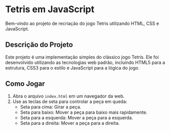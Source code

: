 # Tetris em JavaScript

Bem-vindo ao projeto de recriação do jogo Tetris utilizando HTML, CSS e JavaScript.

## Descrição do Projeto

Este projeto é uma implementação simples do clássico jogo Tetris. Ele foi desenvolvido utilizando as tecnologias web padrão, incluindo HTML5 para a estrutura, CSS3 para o estilo e JavaScript para a lógica do jogo.

## Como Jogar

1. Abra o arquivo `index.html` em um navegador da web.
2. Use as teclas de seta para controlar a peça em queda:
   - Seta para cima: Girar a peça.
   - Seta para baixo: Mover a peça para baixo mais rapidamente.
   - Seta para a esquerda: Mover a peça para a esquerda.
   - Seta para a direita: Mover a peça para a direita.




